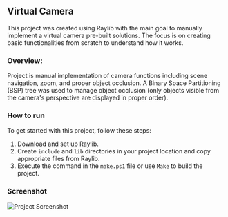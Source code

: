 ## Virtual Camera

This project was created using Raylib with the main goal to manually implement a virtual camera pre-built solutions. The focus is on creating basic functionalities from scratch to understand how it works.

### Overview:
Project is manual implementation of camera functions including scene navigation, zoom, and proper object occlusion. A Binary Space Partitioning (BSP) tree was used to manage object occlusion (only objects visible from the camera's perspective are displayed in proper order).

### How to run

To get started with this project, follow these steps:
1. Download and set up Raylib.
2. Create `include` and `lib` directories in your project location and copy appropriate files from Raylib.
3. Execute the command in the `make.ps1` file or use `Make` to build the project.

### Screenshot

![Project Screenshot](imgs/screenshot.gif)
